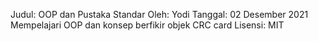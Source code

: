Judul: OOP dan Pustaka Standar
Oleh: Yodi
Tanggal: 02 Desember 2021
Mempelajari OOP dan konsep berfikir objek
CRC card
Lisensi: MIT
